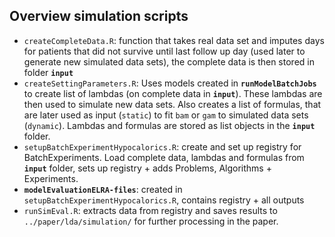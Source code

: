 ## Overview simulation scripts

- `createCompleteData.R`: function that takes real data set and imputes days
for patients that did not survive until last follow up day (used later to
generate new simulated data sets), the complete data is then stored in folder
**`input`**
- `createSettingParameters.R`: Uses models created in
**`runModelBatchJobs`** to create list of lambdas (on complete data in
**`input`**). These lambdas are then used to simulate new data sets. Also
creates a list of formulas, that are later used as input (`static`) to fit
`bam` or `gam` to simulated data sets (`dynamic`).
Lambdas and formulas are stored as list objects in the **`input`** folder.
- `setupBatchExperimentHypocalorics.R`: create and set up registry for
BatchExperiments. Load complete data, lambdas and formulas from
**`input`** folder, sets up registry + adds Problems, Algorithms + Experiments.
- **`modelEvaluationELRA-files`**: created in
`setupBatchExperimentHypocalorics.R`, contains registry + all outputs
- `runSimEval.R`: extracts data from registry and saves results to
`../paper/lda/simulation/` for further processing in the paper.